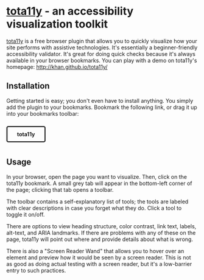 # [tota11y](http://khan.github.io/tota11y/) - an accessibility visualization toolkit

[tota11y](http://khan.github.io/tota11y/) is a free browser plugin that allows you to quickly visualize how your site performs with assistive technologies. It's essentially a beginner-friendly accessibility validator. It's great for doing quick checks because it's always available in your browser bookmarks.
You can play with a demo on tota11y's homepage: http://khan.github.io/tota11y/

## Installation
Getting started is easy; you don't even have to install anything. You simply add the plugin to your bookmarks. Bookmark the following link, or drag it up into your bookmarks toolbar:

<a class="bookmarklet" href="javascript:(function(){var%20tota11y=document.createElement('SCRIPT');tota11y.type='text/javascript';tota11y.src='//khan.github.io/tota11y/tota11y/build/tota11y.min.js';document.getElementsByTagName('head')[0].appendChild(tota11y);})();" onclick="javascript:return false;">tota11y</a>
<style>
.bookmarklet {
    border-radius: 5px;
    border: 3px solid #333;
    display: inline-block;
    font-weight: bold;
    margin: 10px 0;
    padding: 10px 25px;
    text-decoration: none;
}
</style>

## Usage
In your browser, open the page you want to visualize. Then, click on the tota11y bookmark. A small grey tab will appear in the bottom-left corner of the page; clicking that tab opens a toolbar.

The toolbar contains a self-explanatory list of tools; the tools are labeled with clear descriptions in case you forget what they do. Click a tool to toggle it on/off.

There are options to view heading structure, color contrast, link text, labels, alt-text, and ARIA landmarks. If there are problems with any of these on the page, tota11y will point out where and provide details about what is wrong.

There is also a "Screen Reader Wand" that allows you to hover over an element and preview how it would be seen by a screen reader. This is not as good as doing actual testing with a screen reader, but it's a low-barrier entry to such practices.
